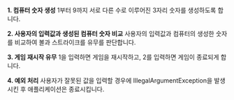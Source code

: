 **1. 컴퓨터 숫자 생성**
1부터 9까지 서로 다른 수로 이루어진 3자리 숫자를 생성하도록 합니다.

**2. 사용자의 입력값과 생성된 컴퓨터 숫자 비교**
사용자의 입력값과 컴퓨터의 생성한 숫자를 비교하여 볼과 스트라이크를 유무를 판단합니다.

**3. 게임 재시작 유무**
1을 입력하면 게임을 재시작하고, 2를 입력하면 게임이 종료되게 합니다.

**4. 예외 처리**
사용자가 잘못된 값을 입력할 경우에 IllegalArgumentException을 발생시킨 후 애플리케이션은 종료시킵니다.